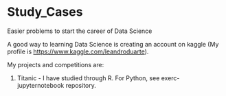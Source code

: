 # Study_Cases
Easier problems to start the career of Data Science

A good way to learning Data Science is creating an account on kaggle (My profile is https://www.kaggle.com/leandroduarte).

My projects and competitions are:

1) Titanic - I have studied through R. For Python, see exerc-jupyternotebook repository.

